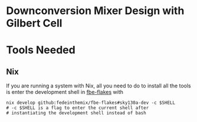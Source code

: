 # Downconversion Mixer Design with Gilbert Cell 

# Tools Needed

## Nix

If you are running a system with Nix, all you need to do to
install all the tools is enter the development shell in
[fbe-flakes](https://github.com/fedeinthemix/fbe-flakes/tree/main) 
with
```shell
nix develop github:fedeinthemix/fbe-flakes#sky130a-dev -c $SHELL
# -c $SHELL is a flag to enter the current shell after
# instantiating the development shell instead of bash
```

